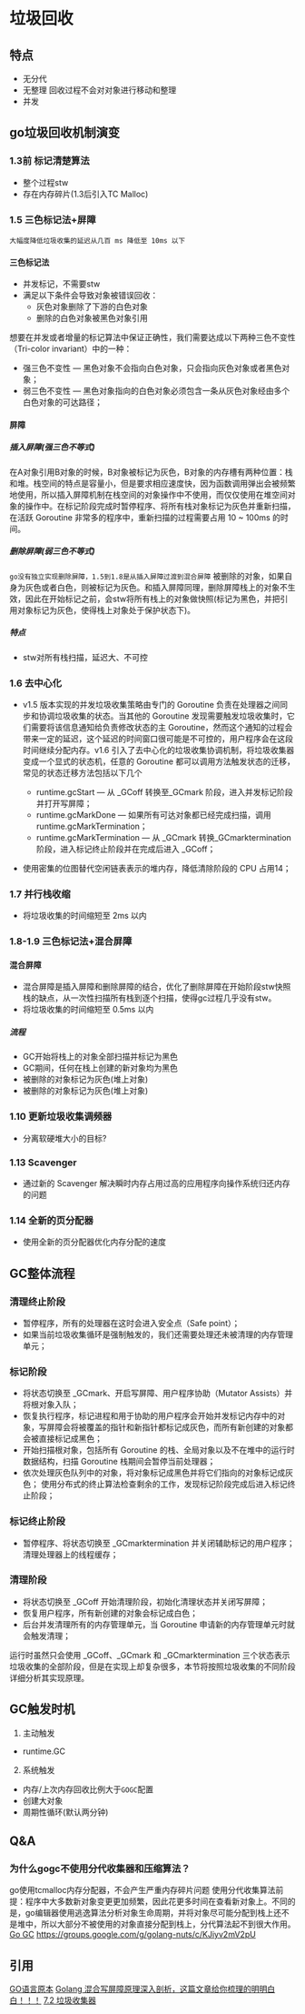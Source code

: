 # 垃圾回收

## 特点

* 无分代
* 无整理
回收过程不会对对象进行移动和整理
* 并发

## go垃圾回收机制演变

### 1.3前 标记清楚算法

* 整个过程stw
* 存在内存碎片(1.3后引入TC Malloc)

### 1.5 三色标记法+屏障

`大幅度降低垃圾收集的延迟从几百 ms 降低至 10ms 以下`

#### 三色标记法

* 并发标记，不需要stw
* 满足以下条件会导致对象被错误回收：
  * 灰色对象删除了下游的白色对象
  * 删除的白色对象被黑色对象引用

想要在并发或者增量的标记算法中保证正确性，我们需要达成以下两种三色不变性（Tri-color invariant）中的一种：

* 强三色不变性 — 黑色对象不会指向白色对象，只会指向灰色对象或者黑色对象；
* 弱三色不变性 — 黑色对象指向的白色对象必须包含一条从灰色对象经由多个白色对象的可达路径；

#### 屏障

##### 插入屏障(强三色不等式)

在A对象引用B对象的时候，B对象被标记为灰色，B对象的内存槽有两种位置：栈和堆。栈空间的特点是容量小，但是要求相应速度快，因为函数调用弹出会被频繁地使用，所以插入屏障机制在栈空间的对象操作中不使用，而仅仅使用在堆空间对象的操作中。在标记阶段完成时暂停程序、将所有栈对象标记为灰色并重新扫描，在活跃 Goroutine 非常多的程序中，重新扫描的过程需要占用 10 ~ 100ms 的时间。

##### 删除屏障(弱三色不等式)

`go没有独立实现删除屏障，1.5到1.8是从插入屏障过渡到混合屏障`
被删除的对象，如果自身为灰色或者白色，则被标记为灰色。和插入屏障同理，删除屏障栈上的对象不生效，因此在开始标记之前，会stw将所有栈上的对象做快照(标记为黑色，并把引用对象标记为灰色，使得栈上对象处于保护状态下)。

##### 特点

* stw对所有栈扫描，延迟大、不可控

### 1.6 去中心化

* v1.5 版本实现的并发垃圾收集策略由专门的 Goroutine 负责在处理器之间同步和协调垃圾收集的状态。当其他的 Goroutine 发现需要触发垃圾收集时，它们需要将该信息通知给负责修改状态的主 Goroutine，然而这个通知的过程会带来一定的延迟，这个延迟的时间窗口很可能是不可控的，用户程序会在这段时间继续分配内存。v1.6 引入了去中心化的垃圾收集协调机制，将垃圾收集器变成一个显式的状态机，任意的 Goroutine 都可以调用方法触发状态的迁移，常见的状态迁移方法包括以下几个

  * runtime.gcStart — 从 _GCoff 转换至_GCmark 阶段，进入并发标记阶段并打开写屏障；
  * runtime.gcMarkDone — 如果所有可达对象都已经完成扫描，调用 runtime.gcMarkTermination；
  * runtime.gcMarkTermination — 从 _GCmark 转换_GCmarktermination 阶段，进入标记终止阶段并在完成后进入 _GCoff；
* 使用密集的位图替代空闲链表表示的堆内存，降低清除阶段的 CPU 占用14；

### 1.7 并行栈收缩

* 将垃圾收集的时间缩短至 2ms 以内

### 1.8-1.9 三色标记法+混合屏障

#### 混合屏障

* 混合屏障是插入屏障和删除屏障的结合，优化了删除屏障在开始阶段stw快照栈的缺点，从一次性扫描所有栈到逐个扫描，使得gc过程几乎没有stw。
* 将垃圾收集的时间缩短至 0.5ms 以内

##### 流程

* GC开始将栈上的对象全部扫描并标记为黑色
* GC期间，任何在栈上创建的新对象均为黑色
* 被删除的对象标记为灰色(堆上对象)
* 被删除的对象标记为灰色(堆上对象)

### 1.10 更新垃圾收集调频器

* 分离软硬堆大小的目标?

### 1.13 Scavenger

* 通过新的 Scavenger 解决瞬时内存占用过高的应用程序向操作系统归还内存的问题

### 1.14 全新的页分配器

* 使用全新的页分配器优化内存分配的速度

## GC整体流程

### 清理终止阶段

* 暂停程序，所有的处理器在这时会进入安全点（Safe point）；
* 如果当前垃圾收集循环是强制触发的，我们还需要处理还未被清理的内存管理单元；

### 标记阶段

* 将状态切换至 _GCmark、开启写屏障、用户程序协助（Mutator Assists）并将根对象入队；
* 恢复执行程序，标记进程和用于协助的用户程序会开始并发标记内存中的对象，写屏障会将被覆盖的指针和新指针都标记成灰色，而所有新创建的对象都会被直接标记成黑色；
* 开始扫描根对象，包括所有 Goroutine 的栈、全局对象以及不在堆中的运行时数据结构，扫描 Goroutine 栈期间会暂停当前处理器；
* 依次处理灰色队列中的对象，将对象标记成黑色并将它们指向的对象标记成灰色；
        使用分布式的终止算法检查剩余的工作，发现标记阶段完成后进入标记终止阶段；

### 标记终止阶段

* 暂停程序、将状态切换至 _GCmarktermination 并关闭辅助标记的用户程序；
        清理处理器上的线程缓存；

### 清理阶段

* 将状态切换至 _GCoff 开始清理阶段，初始化清理状态并关闭写屏障；
* 恢复用户程序，所有新创建的对象会标记成白色；
* 后台并发清理所有的内存管理单元，当 Goroutine 申请新的内存管理单元时就会触发清理；

运行时虽然只会使用 _GCoff、_GCmark 和 _GCmarktermination 三个状态表示垃圾收集的全部阶段，但是在实现上却复杂很多，本节将按照垃圾收集的不同阶段详细分析其实现原理。

## GC触发时机
1. 主动触发
* runtime.GC
2. 系统触发
* 内存/上次内存回收比例大于`GOGC`配置
* 创建大对象
* 周期性循环(默认两分钟)

## Q&A

### 为什么gogc不使用分代收集器和压缩算法？

go使用tcmalloc内存分配器，不会产生严重内存碎片问题
使用分代收集算法前提：程序中大多数新对象变更更加频繁，因此花更多时间在查看新对象上。不同的是，go编辑器使用逃逸算法分析对象生命周期，并将对象尽可能分配到栈上还不是堆中，所以大部分不被使用的对象直接分配到栈上，分代算法起不到很大作用。
[Go GC](https://studygolang.com/articles/16056)
<https://groups.google.com/g/golang-nuts/c/KJiyv2mV2pU>

## 引用

[GO语言原本](https://golang.design/under-the-hood/zh-cn/part2runtime/ch08gc/)
[Golang 混合写屏障原理深入剖析，这篇文章给你梳理的明明白白！！！](https://blog.csdn.net/CSDN_bang/article/details/107572440)
[7.2 垃圾收集器](https://draveness.me/golang/docs/part3-runtime/ch07-memory/golang-garbage-collector/#72-%e5%9e%83%e5%9c%be%e6%94%b6%e9%9b%86%e5%99%a8)
